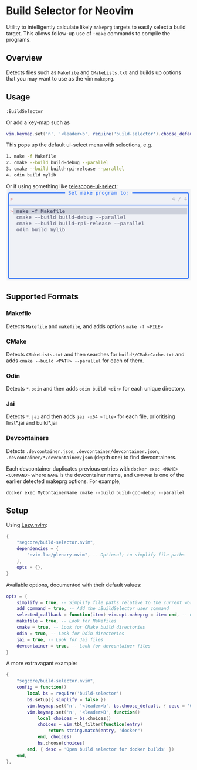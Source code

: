 # Build Selector for Neovim

Utility to intelligently calculate likely `makeprg` targets to easily select a
build target. This allows follow-up use of `:make` commands to compile the
programs.

## Overview

Detects files such as `Makefile` and `CMakeLists.txt` and builds up options
that you may want to use as the vim `makeprg`.

## Usage

```
:BuildSelector
```

Or add a key-map such as

```lua
vim.keymap.set('n', '<leader>b', require('build-selector').choose_default)
```

This pops up the default ui-select menu with selections, e.g.

```sh
1. make -f Makefile
2. cmake --build build-debug --parallel
3. cmake --build build-rpi-release --parallel
4. odin build mylib
```

Or if using something like [telescope-ui-select](https://github.com/nvim-telescope/telescope-ui-select.nvim):
![telescope-ui-select-image](resources/telescope-ui-select.png)

## Supported Formats

### Makefile

Detects `Makefile` and `makefile`, and adds options `make -f <FILE>`

### CMake

Detects `CMakeLists.txt` and then searches for `build*/CMakeCache.txt` and adds
`cmake --build <PATH> --parallel` for each of them.

### Odin

Detects `*.odin` and then adds `odin build <dir>` for each unique directory.

### Jai

Detects `*.jai` and then adds `jai -x64 <file>` for each file, prioritising
first*.jai and build*.jai

### Devcontainers

Detects `.devcontainer.json`, `.devcontainer/devcontainer.json`,
`.devcontainer/*/devcontainer/json` (depth one) to find devcontainers.

Each devcontainer duplicates previous entries with
`docker exec <NAME> <COMMAND>` where `NAME` is the devcontainer name, and
`COMMAND` is one of the earlier detected makeprg options. For example,

```
docker exec MyContainerName cmake --build build-gcc-debug --parallel
```

## Setup

Using [Lazy.nvim](https://github.com/folke/lazy.nvim):

```lua
{
    "segcore/build-selector.nvim",
    dependencies = {
        "nvim-lua/plenary.nvim", -- Optional; to simplify file paths
    },
    opts = {},
}
```

Available options, documented with their default values:

```lua
opts = {
    simplify = true, -- Simplify file paths relative to the current working directory
    add_command = true, -- Add the :BuildSelector user command
    selected_callback = function(item) vim.opt.makeprg = item end, -- Called when an item is selected
    makefile = true, -- Look for Makefiles
    cmake = true, -- Look for CMake build directories
    odin = true, -- Look for Odin directories
    jai = true, -- Look for Jai files
    devcontainer = true, -- Look for devcontainer files
}
```

A more extravagant example:

```lua
{
    "segcore/build-selector.nvim",
    config = function()
        local bs = require('build-selector')
        bs.setup({ simplify = false })
        vim.keymap.set('n', '<leader>b', bs.choose_default, { desc = 'Open build selector' })
        vim.keymap.set('n', '<leader>B', function()
            local choices = bs.choices()
            choices = vim.tbl_filter(function(entry)
                return string.match(entry, "docker")
            end, choices)
            bs.choose(choices)
        end, { desc = 'Open build selector for docker builds' })
    end,
},
```
